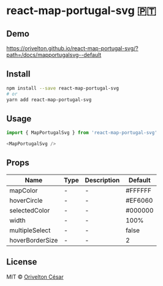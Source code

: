 # react-map-portugal-svg 🇵🇹       


## Demo

https://orivelton.github.io/react-map-portugal-svg/?path=/docs/mapportugalsvg--default


## Install

```bash
npm install --save react-map-portugal-svg
# or
yarn add react-map-portugal-svg
```

## Usage

```javascript
import { MapPortugalSvg } from 'react-map-portugal-svg'

<MapPortugalSvg /> 

```


## Props

| Name                 | Type              | Description | Default |
| -------------------- | ----------------- | ----------- | ------- |
| mapColor                 | -   | - | #FFFFFF |
| hoverCircle                 | -   | - | #EF6060 |
| selectedColor                 | -   | - | #000000 |
| width                 | -  | - | 100% |
| multipleSelect                 | -  | - | false |
| hoverBorderSize                 | -  | - | 2 |


## License

MIT © [Orivelton César](https://github.com/orivelton)
